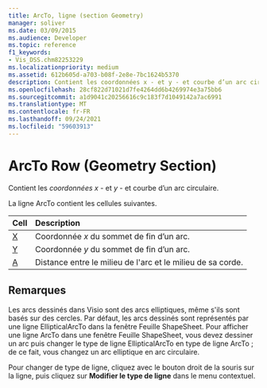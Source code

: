 ```yaml
---
title: ArcTo, ligne (section Geometry)
manager: soliver
ms.date: 03/09/2015
ms.audience: Developer
ms.topic: reference
f1_keywords:
- Vis_DSS.chm82253229
ms.localizationpriority: medium
ms.assetid: 612b605d-a703-b08f-2e8e-7bc1624b5370
description: Contient les coordonnées x - et y - et courbe d’un arc circulaire.
ms.openlocfilehash: 28cf822d71021d7fe4264dd6b4269974e3a75bb6
ms.sourcegitcommit: a1d9041c20256616c9c183f7d1049142a7ac6991
ms.translationtype: MT
ms.contentlocale: fr-FR
ms.lasthandoff: 09/24/2021
ms.locfileid: "59603913"
---
```

# <a name="arcto-row-geometry-section"></a>ArcTo Row (Geometry Section)

Contient les  *coordonnées x*  - et  *y*  - et courbe d’un arc circulaire. 
  
La ligne ArcTo contient les cellules suivantes.
  
|**Cell**|**Description**|
|:-----|:-----|
|[X](x-cell-geometry-section.md) <br/> |Coordonnée  *x*  du sommet de fin d’un arc.  <br/> |
|[Y](y-cell-geometry-section.md) <br/> |Coordonnée  *y*  du sommet de fin d’un arc.  <br/> |
|[A](a-cell-geometry-section.md) <br/> |Distance entre le milieu de l'arc et le milieu de sa corde.  <br/> |
   
## <a name="remarks"></a>Remarques

Les arcs dessinés dans Visio sont des arcs elliptiques, même s'ils sont basés sur des cercles. Par défaut, les arcs dessinés sont représentés par une ligne EllipticalArcTo dans la fenêtre Feuille ShapeSheet. Pour afficher une ligne ArcTo dans une fenêtre Feuille ShapeSheet, vous devez dessiner un arc puis changer le type de ligne EllipticalArcTo en type de ligne ArcTo ; de ce fait, vous changez un arc elliptique en arc circulaire.
  
Pour changer de type de ligne, cliquez avec le bouton droit de la souris sur la ligne, puis cliquez sur **Modifier le type de ligne** dans le menu contextuel. 
  

